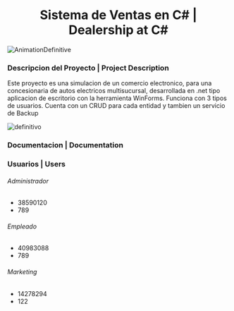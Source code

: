 <h1 align="center">
 Sistema de Ventas en C# | Dealership at C# 
</h1>

![AnimationDefinitive](https://user-images.githubusercontent.com/41133287/220199172-92f38bf7-f335-4eed-b305-3991e6790a0d.gif)


### Descripcion del Proyecto | Project Description
Este proyecto es una simulacion de un comercio electronico, para una concesionaria de autos electricos multisucursal, desarrollada en .net tipo aplicacion de escritorio con la herramienta WinForms. Funciona con 3 tipos de usuarios. Cuenta con un CRUD para cada entidad y tambien un servicio de Backup


![definitivo](https://user-images.githubusercontent.com/41133287/220438351-b4c3dfb4-5db7-4f80-beb1-9c0f647df92b.gif)


### Documentacion | Documentation

### Usuarios | Users
###### Administrador
- 38590120 
- 789
###### Empleado
- 40983088
- 789
###### Marketing
- 14278294
- 122

